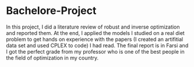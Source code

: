 # Bachelore-Project
In this project, I did a literature review of robust and inverse optimization and reported them. 
At the end, I applied the models I studied on a real diet problem to get hands on experience with the papers (I created an artifitial data set and used CPLEX to code)
I had read. 
The final report is in Farsi and I got the perfect grade from my professor who is one of the best people
in the field of optimization in my country.
